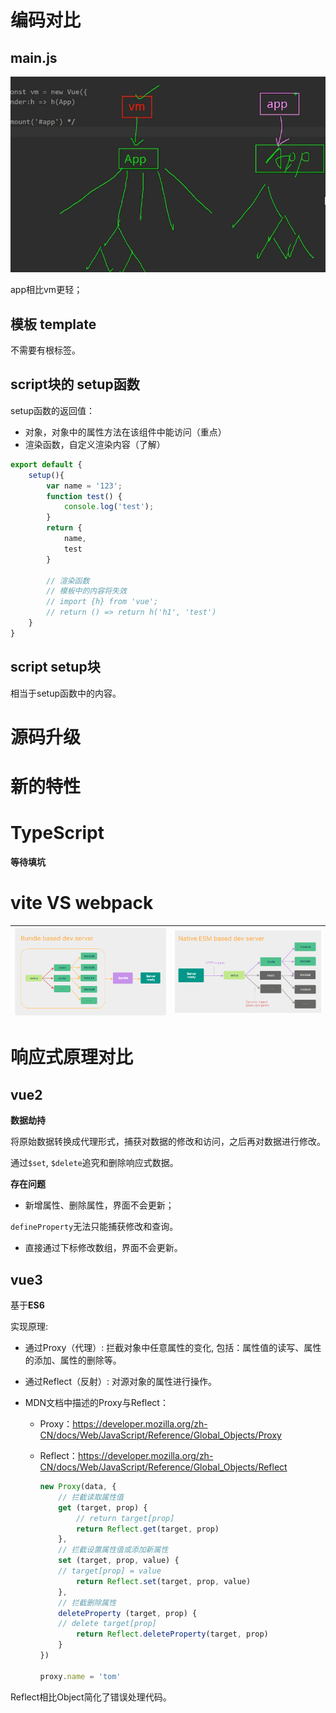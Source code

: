 # 编码对比

## main.js

![image-20220904191241097](assets/image-20220904191241097.png)

app相比vm更轻；

## 模板 template

不需要有根标签。

## script块的 setup函数

setup函数的返回值：

- 对象，对象中的属性方法在该组件中能访问（重点）
- 渲染函数，自定义渲染内容（了解）

```javascript
export default {
	setup(){
		var name = '123';
		function test() {
			console.log('test');
		}
		return {
			name,
			test
		}
		
		// 渲染函数
		// 模板中的内容将失效
		// import {h} from 'vue';
		// return () => return h('h1', 'test')
	}
}
```

## script setup块

相当于setup函数中的内容。



# 源码升级



# 新的特性



# TypeScript

**等待填坑**



# vite VS webpack

| ![image-20220904190119679](assets/image-20220904190119679.png) | ![image-20220904190125763](assets/image-20220904190125763.png) |
| ------------------------------------------------------------ | ------------------------------------------------------------ |



# 响应式原理对比

## vue2

**数据劫持**

将原始数据转换成代理形式，捕获对数据的修改和访问，之后再对数据进行修改。

通过`$set`, `$delete`追究和删除响应式数据。

**存在问题**

- 新增属性、删除属性，界面不会更新；

`defineProperty`无法只能捕获修改和查询。

- 直接通过下标修改数组，界面不会更新。

## vue3

基于**ES6**

实现原理:

- 通过Proxy（代理）: 拦截对象中任意属性的变化, 包括：属性值的读写、属性的添加、属性的删除等。
- 通过Reflect（反射）: 对源对象的属性进行操作。

- MDN文档中描述的Proxy与Reflect：

  - Proxy：https://developer.mozilla.org/zh-CN/docs/Web/JavaScript/Reference/Global_Objects/Proxy

  - Reflect：https://developer.mozilla.org/zh-CN/docs/Web/JavaScript/Reference/Global_Objects/Reflect

    ```javascript
    new Proxy(data, {
        // 拦截读取属性值
        get (target, prop) {
        	// return target[prop]
            return Reflect.get(target, prop)
        },
        // 拦截设置属性值或添加新属性
        set (target, prop, value) {
        // target[prop] = value
            return Reflect.set(target, prop, value)
        },
        // 拦截删除属性
        deleteProperty (target, prop) {
        // delete target[prop]
            return Reflect.deleteProperty(target, prop)
        }
    })
    
    proxy.name = 'tom'   
    ```

Reflect相比Object简化了错误处理代码。
